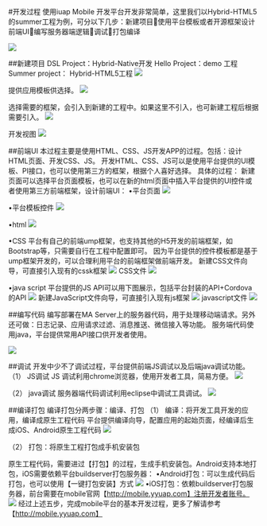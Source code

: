 #开发过程
使用iuap Mobile 开发平台开发非常简单，这里我们以Hybrid-HTML5的summer工程为例，可分以下几步：新建项目使用平台模板或者开源框架设计前端UI编写服务器端逻辑调试打包编译

![](/assets/113.png)

##新建项目
DSL Project：Hybrid-Native开发 
Hello Project：demo 工程 
Summer project： Hybrid-HTML5工程
![](/assets/114.png)

提供应用模板供选择。
![](/assets/115.png)

选择需要的框架，会引入到新建的工程中。如果这里不引入，也可新建工程后根据需要引入。
![](/assets/116.png)

开发视图
![](/assets/117.png)

##前端UI
本过程主要是使用HTML、CSS、JS开发APP的过程。包括：设计HTML页面、开发CSS、JS。
开发HTML、CSS、JS可以是使用平台提供的UI模板、PI接口，也可以使用第三方的框架，根据个人喜好选择。
具体的过程：
新建页面可以选择平台页面模板，也可以在新的html页面中插入平台提供的UI控件或者使用第三方前端框架，设计前端UI：
•平台页面
![](/assets/118.png)

•平台模板控件
![](/assets/119.png)

•html
![](/assets/120.png)

•CSS
平台有自己的前端ump框架，也支持其他的H5开发的前端框架，如Bootstrap等，只需要自行在工程中配置即可。
因为平台提供的控件模板都是基于ump框架开发的，可以合理利用平台的前端框架做前端开发。
新建CSS文件向导，可直接引入现有的cssk框架
![](/assets/121.png)
CSS文件
![](/assets/122.png)

•java script
平台提供的JS API可以用下图展示，包括平台封装的API+Cordova的API
![](/assets/123.png)
新建JavaScript文件向导，可直接引入现有js框架
![](/assets/124.png)
javascript文件
![](/assets/125.png)

##编写代码
编写部署在MA Server上的服务器代码，用于处理移动端请求。另外还可做：日志记录、应用请求过滤、消息推送、微信接入等功能。
服务端代码使用java，平台提供常用API接口供开发者使用。

![](/assets/126.png)

##调试
开发中少不了调试过程，平台提供前端JS调试以及后端java调试功能。
（1）	JS调试
JS 调试利用chrome浏览器，使用开发者工具，简易方便。
![](/assets/127.png)

（2）	java调试
服务器端代码调试利用eclipse中调试工具调试。
![](/assets/128.png)

##编译打包
编译打包分两步骤：编译、打包
（1）	编译：将开发工具开发的应用，编译成原生工程代码
平台提供编译向导，配置应用的起始页面，经编译后生成iOS、Android原生工程代码
![](/assets/129.png)

（2）	打包：将原生工程打包成手机安装包

原生工程代码，需要进过【打包】的过程，生成手机安装包。Android支持本地打包，iOS需要依赖平台buildserver打包服务器：
•Android打包：可以生成代码后打包，也可以使用【一键打包安装】方式
![](/assets/130.png)
•iOS打包：依赖buildserver打包服务器，前台需要在mobile官网【http://mobile.yyuap.com】注册开发者账号。
![](/assets/131.png)
经过上述五步，完成mobile平台的基本开发过程，更多了解请参考【http://mobile.yyuap.com】
